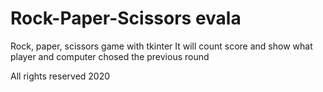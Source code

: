 # Rock-Paper-Scissors evala
Rock, paper, scissors game with tkinter
It will count score and show what player and computer chosed the previous round

All rights reserved 2020

